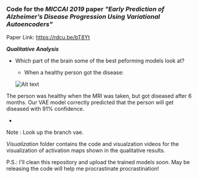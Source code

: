### Code for the *MICCAI 2019* paper *"Early Prediction of Alzheimer’s Disease Progression Using Variational Autoencoders"*

Paper Link: https://rdcu.be/bT8Yt


***Qualitative Analysis***

* Which part of the brain some of the best peforming models look at?

  * When a healthy person got the disease:

  ![Alt text](Visualization/healthy_to_diseased.gif)

The person was healthy when the MRI was taken, but got diseased after 6 months. Our VAE model correctly predicted that the person will get diseased with 91% confidence.

  *

Note : Look up the branch vae.

*Visualization* folder contains the code and visualzation videos for the visualization of activation maps shown in the qualitative results.

P.S.: I'll clean this repository and upload the trained models *soon*. May be releasing the code will help me procrastinate procrastination!
